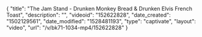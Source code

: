 {
    "title": "The Jam Stand - Drunken Monkey Bread & Drunken Elvis French Toast",
    "description": "",
    "videoid": "152622828",
    "date_created": "1502129561",
    "date_modified": "1528481193",
    "type": "captivate",
    "layout": "video",
    "url": "\/v\/bk71-1034-mp4\/152622828"
}